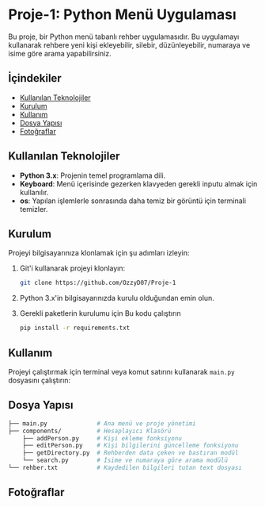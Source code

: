 # Proje-1: Python Menü Uygulaması

Bu proje, bir Python menü tabanlı rehber uygulamasıdır. Bu uygulamayı kullanarak rehbere yeni kişi ekleyebilir, silebir, düzünleyebilir, numaraya ve isime göre arama yapabilirsiniz.

## İçindekiler
- [Kullanılan Teknolojiler](#kullanılan-teknolojiler)
- [Kurulum](#kurulum)
- [Kullanım](#kullanım)
- [Dosya Yapısı](#dosya-yapısı)
- [Fotoğraflar](#fotoğraflar)


## Kullanılan Teknolojiler

- **Python 3.x**: Projenin temel programlama dili.
- **Keyboard**: Menü içerisinde gezerken klavyeden gerekli inputu almak için kullanılır.
- **os**: Yapılan işlemlerle sonrasında daha temiz bir görüntü için terminali temizler.

## Kurulum

Projeyi bilgisayarınıza klonlamak için şu adımları izleyin:

1. Git'i kullanarak projeyi klonlayın:
    ```bash
    git clone https://github.com/OzzyD07/Proje-1
    ```
2. Python 3.x'in bilgisayarınızda kurulu olduğundan emin olun.

3. Gerekli paketlerin kurulumu için Bu kodu çalıştırın
    ```bash
    pip install -r requirements.txt    
    ```

## Kullanım

Projeyi çalıştırmak için terminal veya komut satırını kullanarak `main.py` dosyasını çalıştırın:

## Dosya Yapısı
```bash
├── main.py              # Ana menü ve proje yönetimi
├── components/          # Hesaplayıcı Klasörü
    ├── addPerson.py     # Kişi ekleme fonksiyonu
    ├── editPerson.py    # Kişi bilgilerini güncelleme fonksiyonu
    ├── getDirectory.py  # Rehberden data çeken ve bastıran modül
    └── search.py        # İsime ve numaraya göre arama modülü
└── rehber.txt           # Kaydedilen bilgileri tutan text dosyası
```

## Fotoğraflar